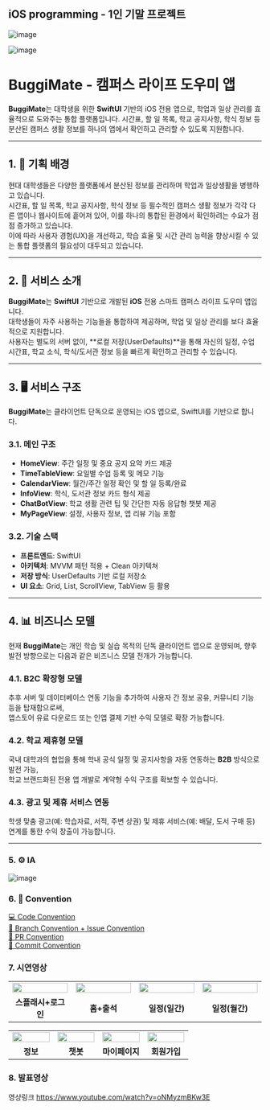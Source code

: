 ## iOS programming - 1인 기말 프로젝트
![image](https://github.com/user-attachments/assets/e1dd8d52-9120-46bc-b3d9-458f549a5138)

![image](https://github.com/user-attachments/assets/7f7434d3-8a02-43a5-aa5b-9b59f0ab6de2)

# BuggiMate - 캠퍼스 라이프 도우미 앱

**BuggiMate**는 대학생을 위한 **SwiftUI** 기반의 iOS 전용 앱으로, 학업과 일상 관리를 효율적으로 도와주는 통합 플랫폼입니다. 시간표, 할 일 목록, 학교 공지사항, 학식 정보 등 분산된 캠퍼스 생활 정보를 하나의 앱에서 확인하고 관리할 수 있도록 지원합니다.

---

## 1. 📄 기획 배경

현대 대학생들은 다양한 플랫폼에서 분산된 정보를 관리하며 학업과 일상생활을 병행하고 있습니다.  
시간표, 할 일 목록, 학교 공지사항, 학식 정보 등 필수적인 캠퍼스 생활 정보가 각각 다른 앱이나 웹사이트에 흩어져 있어, 이를 하나의 통합된 환경에서 확인하려는 수요가 점점 증가하고 있습니다.  
이에 따라 사용자 경험(UX)을 개선하고, 학습 효율 및 시간 관리 능력을 향상시킬 수 있는 통합 플랫폼의 필요성이 대두되고 있습니다.

---

## 2. 📱 서비스 소개

**BuggiMate**는 **SwiftUI** 기반으로 개발된 **iOS** 전용 스마트 캠퍼스 라이프 도우미 앱입니다.  
대학생들이 자주 사용하는 기능들을 통합하여 제공하며, 학업 및 일상 관리를 보다 효율적으로 지원합니다.  
사용자는 별도의 서버 없이, **로컬 저장(UserDefaults)**을 통해 자신의 일정, 수업 시간표, 학교 소식, 학식/도서관 정보 등을 빠르게 확인하고 관리할 수 있습니다.

---

## 3. 🖥️ 서비스 구조

**BuggiMate**는 클라이언트 단독으로 운영되는 iOS 앱으로, SwiftUI를 기반으로 합니다.

### 3.1. 메인 구조
- **HomeView**: 주간 일정 및 중요 공지 요약 카드 제공
- **TimeTableView**: 요일별 수업 등록 및 메모 기능
- **CalendarView**: 월간/주간 일정 확인 및 할 일 등록/완료
- **InfoView**: 학식, 도서관 정보 카드 형식 제공
- **ChatBotView**: 학교 생활 관련 팁 및 간단한 자동 응답형 챗봇 제공
- **MyPageView**: 설정, 사용자 정보, 앱 리뷰 기능 포함

### 3.2. 기술 스택
- **프론트엔드**: SwiftUI
- **아키텍처**: MVVM 패턴 적용 + Clean 아키텍쳐
- **저장 방식**: UserDefaults 기반 로컬 저장소
- **UI 요소**: Grid, List, ScrollView, TabView 등 활용

---

## 4. 📊 비즈니스 모델

현재 **BuggiMate**는 개인 학습 및 실습 목적의 단독 클라이언트 앱으로 운영되며, 향후 발전 방향으로는 다음과 같은 비즈니스 모델 전개가 가능합니다.

### 4.1. B2C 확장형 모델
추후 서버 및 데이터베이스 연동 기능을 추가하여 사용자 간 정보 공유, 커뮤니티 기능 등을 탑재함으로써,  
앱스토어 유료 다운로드 또는 인앱 결제 기반 수익 모델로 확장 가능합니다.

### 4.2. 학교 제휴형 모델
국내 대학과의 협업을 통해 학내 공식 일정 및 공지사항을 자동 연동하는 **B2B** 방식으로 발전 가능,  
학교 브랜드화된 전용 앱 개발로 계약형 수익 구조를 확보할 수 있습니다.

### 4.3. 광고 및 제휴 서비스 연동
학생 맞춤 광고(예: 학습자료, 서적, 주변 상권) 및 제휴 서비스(예: 배달, 도서 구매 등) 연계를 통한 수익 창출이 가능합니다.

---

### 5. ⚙️ IA
![image](https://github.com/user-attachments/assets/5f85c2c7-5ada-4e6a-be2c-97b7181904e4)


### 6. 📔 Convention
[💻 Code Convention](https://sopt-official.notion.site/codeConvention-1ee1e48dd960802b9709edcbe2244515)<br>
[📝 Branch Convention + Issue Convention](https://sopt-official.notion.site/branchConvention-issueConvention-1ee1e48dd960806caf13f98eaa107903)<br>
[👀 PR Convention](https://sopt-official.notion.site/pullRequestConvention-1ee1e48dd9608040a86cdc3e783ee7f5)<br>
[👀 Commit Convention](https://sopt-official.notion.site/commitConvention-1ee1e48dd9608085955fce4f5ec0af24)<br>

### 7. 시연영상
<table>
  <tr>
    <td width="25%"><img src="https://github.com/user-attachments/assets/11b357a5-e5a7-49b0-b9aa-fc35e13eeabd" width="100%" /></td>
    <td width="25%"><img src="https://github.com/user-attachments/assets/7a063aa0-7d55-47ad-b4c6-5c7d5d7f445e" width="100%" /></td>
    <td width="25%"><img src="https://github.com/user-attachments/assets/ea96653c-70d7-47c1-b26c-4f77d8111443" width="100%" /></td>
    <td width="25%"><img src="https://github.com/user-attachments/assets/ab697270-2704-4696-a489-bd64beb73227" width="100%" /></td>
  </tr>
  <tr>
    <td align="center"><b>스플래시+로그인</b></td>
    <td align="center"><b>홈+출석</b></td>
    <td align="center"><b>일정(일간)</b></td>
    <td align="center"><b>일정(월간)</b></td>
  </tr>
</table>
<table>
  <tr>
    <td width="25%"><img src="https://github.com/user-attachments/assets/41ece110-25a4-45a4-bd17-ef2934784dfa" width="100%" /></td>
    <td width="25%"><img src="https://github.com/user-attachments/assets/76d76fc0-2adb-4e3b-af59-d909edcbb0fa" width="100%" /></td>
    <td width="25%"><img src="https://github.com/user-attachments/assets/cb04465d-e464-4b43-a667-7cc4d1759ecb" width="100%" /></td>
    <td width="25%"><img src="https://github.com/user-attachments/assets/4d2e89b7-a05d-40ff-9ddc-affdcf906e55" width="100%" /></td>
  </tr>
  <tr>
    <td align="center"><b>정보</b></td>
    <td align="center"><b>챗봇</b></td>
    <td align="center"><b>마이페이지</b></td>
    <td align="center"><b>회원가입</b></td>
  </tr>
</table>


### 8. 발표영상
영상링크
https://www.youtube.com/watch?v=oNMyzmBKw3E
